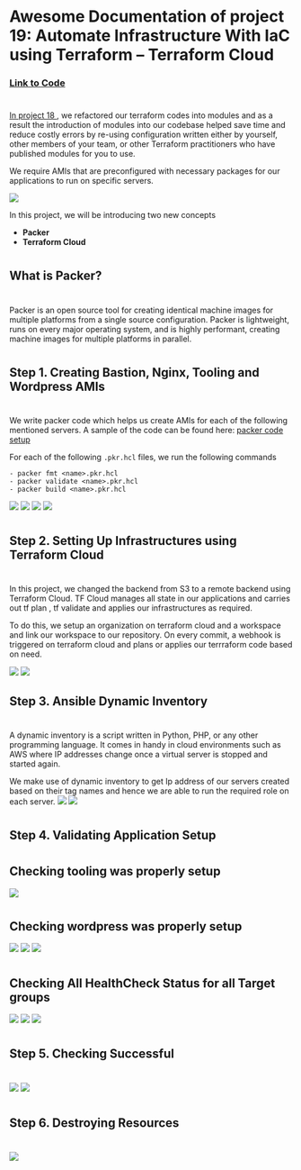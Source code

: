 # Awesome Documentation of project 19: Automate Infrastructure With IaC using Terraform – Terraform Cloud

### [Link to Code](https://github.com/miraclemoses/TCS-Packer-Terraform-Setup.git)
#


[In project 18 ](https://github.com/miraclemoses/DevOps_Projects/blob/main/project-18/project18.md), we refactored our terraform codes into modules and as a result the introduction of modules into our codebase helped save time and reduce costly errors by re-using configuration written either by yourself, other members of your team, or other Terraform practitioners who have published modules for you to use.

We require AMIs that are preconfigured with necessary packages for our applications to run on specific servers.

![](../project-15/Images/architecture%20diagram.PNG)

In this project, we will be introducing two new concepts 
- **Packer**
- **Terraform Cloud**
#
## What is Packer? 
#
Packer is an open source tool for creating identical machine images for multiple platforms from a single source configuration. Packer is lightweight, runs on every major operating system, and is highly performant, creating machine images for multiple platforms in parallel.
#

## Step 1. Creating Bastion, Nginx, Tooling and Wordpress AMIs 
#
We write packer code which helps us create AMIs for each of the following mentioned servers. A sample of the code can be found here: [packer code setup](https://github.com/miraclemoses/TCS-Packer-Terraform-Setup/tree/main/AMI)

For each of the following `.pkr.hcl` files, we run the following commands
```
- packer fmt <name>.pkr.hcl
- packer validate <name>.pkr.hcl
- packer build <name>.pkr.hcl
```

![](./Images/bastion%20AMI.PNG)
![](./Images/nginx%20AMI.PNG)
![](./Images/created%20AMI.PNG)
![](./img/4.all_amis.jpg)
#

## Step 2. Setting Up Infrastructures using Terraform Cloud
#
In this project, we changed the backend from S3 to a remote backend using Terraform Cloud. TF Cloud manages all state in our applications and carries out tf plan , tf validate and applies our infrastructures as required.

To do this, we setup an organization on terraform cloud and a workspace and link our workspace to our repository. On every commit, a webhook is triggered on terraform cloud and plans or applies our terrraform code based on need.


![](./Images/terraform%20cloud%20plan.PNG)
![](./Images/first%20apply.PNG)

## Step 3. Ansible Dynamic Inventory
#
A dynamic inventory is a script written in Python, PHP, or any other programming language. It comes in handy in cloud environments such as AWS where IP addresses change once a virtual server is stopped and started again.

We make use of dynamic inventory to get Ip address of our servers created based on their tag names and hence we are able to run the required role on each server.
![](./Images/ansible-graph.PNG)
![](./img/8.ansible_pb_1.jpg)
#


## Step 4. Validating Application Setup
#

## Checking tooling was properly setup
![](./img/9.tooling_valid.jpg)
#

## Checking wordpress was properly setup
![](./img/10.wp_valid.jpg)
![](./img/11.db_setup.jpg)
![](./img/12.localhost_success.jpg)
#

## Checking All HealthCheck Status for  all Target groups
![](./img/13.healthcheck_nginx.jpg)
![](./img/14.healthcheck_tooling.jpg)
![](./img/15.healthcheck_wp.jpg)
#

##  Step 5. Checking Successful 
#
![](./img/16.tooling_success.jpg)
![](./img/17.wordpress_success.jpg)
#

## Step 6. Destroying Resources
#
![](./img/18.destroy_resources.jpg)
#